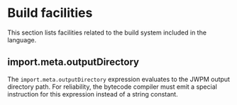 # Build facilities

This section lists facilities related to the build system included in the language.

## import.meta.outputDirectory

The `import.meta.outputDirectory` expression evaluates to the JWPM output directory path. For reliability, the bytecode compiler must emit a special instruction for this expression instead of a string constant.